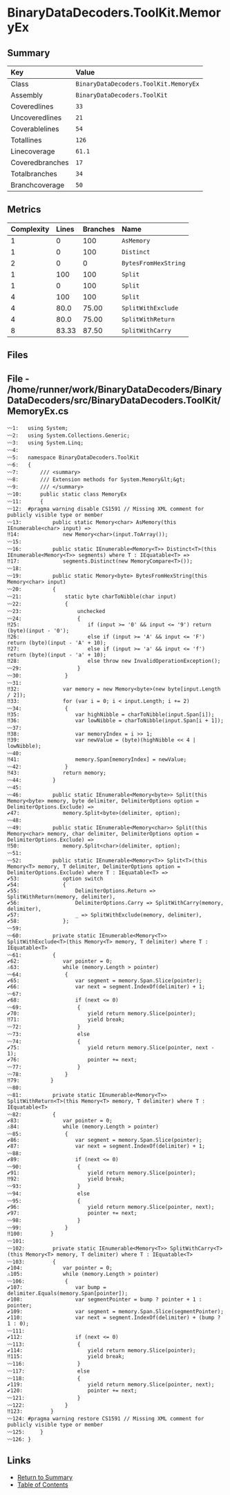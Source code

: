 ﻿# BinaryDataDecoders.ToolKit.MemoryEx

## Summary

| Key             | Value                                 |
| :-------------- | :------------------------------------ |
| Class           | `BinaryDataDecoders.ToolKit.MemoryEx` |
| Assembly        | `BinaryDataDecoders.ToolKit`          |
| Coveredlines    | `33`                                  |
| Uncoveredlines  | `21`                                  |
| Coverablelines  | `54`                                  |
| Totallines      | `126`                                 |
| Linecoverage    | `61.1`                                |
| Coveredbranches | `17`                                  |
| Totalbranches   | `34`                                  |
| Branchcoverage  | `50`                                  |

## Metrics

| Complexity | Lines | Branches | Name                 |
| :--------- | :---- | :------- | :------------------- |
| 1          | 0     | 100      | `AsMemory`           |
| 1          | 0     | 100      | `Distinct`           |
| 2          | 0     | 0        | `BytesFromHexString` |
| 1          | 100   | 100      | `Split`              |
| 1          | 0     | 100      | `Split`              |
| 4          | 100   | 100      | `Split`              |
| 4          | 80.0  | 75.00    | `SplitWithExclude`   |
| 4          | 80.0  | 75.00    | `SplitWithReturn`    |
| 8          | 83.33 | 87.50    | `SplitWithCarry`     |

## Files

## File - /home/runner/work/BinaryDataDecoders/BinaryDataDecoders/src/BinaryDataDecoders.ToolKit/MemoryEx.cs

```CSharp
〰1:   using System;
〰2:   using System.Collections.Generic;
〰3:   using System.Linq;
〰4:   
〰5:   namespace BinaryDataDecoders.ToolKit
〰6:   {
〰7:       /// <summary>
〰8:       /// Extension methods for System.Memory&lt;&gt;
〰9:       /// </summary>
〰10:      public static class MemoryEx
〰11:      {
〰12:  #pragma warning disable CS1591 // Missing XML comment for publicly visible type or member
〰13:          public static Memory<char> AsMemory(this IEnumerable<char> input) =>
‼14:              new Memory<char>(input.ToArray());
〰15:  
〰16:          public static IEnumerable<Memory<T>> Distinct<T>(this IEnumerable<Memory<T>> segments) where T : IEquatable<T> =>
‼17:              segments.Distinct(new MemoryCompare<T>());
〰18:  
〰19:          public static Memory<byte> BytesFromHexString(this Memory<char> input)
〰20:          {
〰21:              static byte charToNibble(char input)
〰22:              {
〰23:                  unchecked
〰24:                  {
‼25:                      if (input >= '0' && input <= '9') return (byte)(input - '0');
‼26:                      else if (input >= 'A' && input <= 'F') return (byte)(input - 'A' + 10);
‼27:                      else if (input >= 'a' && input <= 'f') return (byte)(input - 'a' + 10);
‼28:                      else throw new InvalidOperationException();
〰29:                  }
〰30:              }
〰31:  
‼32:              var memory = new Memory<byte>(new byte[input.Length / 2]);
‼33:              for (var i = 0; i < input.Length; i += 2)
〰34:              {
‼35:                  var highNibble = charToNibble(input.Span[i]);
‼36:                  var lowNibble = charToNibble(input.Span[i + 1]);
〰37:  
‼38:                  var memoryIndex = i >> 1;
‼39:                  var newValue = (byte)(highNibble << 4 | lowNibble);
〰40:  
‼41:                  memory.Span[memoryIndex] = newValue;
〰42:              }
‼43:              return memory;
〰44:          }
〰45:  
〰46:          public static IEnumerable<Memory<byte>> Split(this Memory<byte> memory, byte delimiter, DelimiterOptions option = DelimiterOptions.Exclude) =>
✔47:              memory.Split<byte>(delimiter, option);
〰48:  
〰49:          public static IEnumerable<Memory<char>> Split(this Memory<char> memory, char delimiter, DelimiterOptions option = DelimiterOptions.Exclude) =>
‼50:              memory.Split<char>(delimiter, option);
〰51:  
〰52:          public static IEnumerable<Memory<T>> Split<T>(this Memory<T> memory, T delimiter, DelimiterOptions option = DelimiterOptions.Exclude) where T : IEquatable<T> =>
✔53:              option switch
✔54:              {
✔55:                  DelimiterOptions.Return => SplitWithReturn(memory, delimiter),
✔56:                  DelimiterOptions.Carry => SplitWithCarry(memory, delimiter),
✔57:                  _ => SplitWithExclude(memory, delimiter),
✔58:              };
〰59:  
〰60:          private static IEnumerable<Memory<T>> SplitWithExclude<T>(this Memory<T> memory, T delimiter) where T : IEquatable<T>
〰61:          {
✔62:              var pointer = 0;
⚠63:              while (memory.Length > pointer)
〰64:              {
✔65:                  var segment = memory.Span.Slice(pointer);
✔66:                  var next = segment.IndexOf(delimiter) + 1;
〰67:  
✔68:                  if (next <= 0)
〰69:                  {
✔70:                      yield return memory.Slice(pointer);
‼71:                      yield break;
〰72:                  }
〰73:                  else
〰74:                  {
✔75:                      yield return memory.Slice(pointer, next - 1);
✔76:                      pointer += next;
〰77:                  }
〰78:              }
‼79:          }
〰80:  
〰81:          private static IEnumerable<Memory<T>> SplitWithReturn<T>(this Memory<T> memory, T delimiter) where T : IEquatable<T>
〰82:          {
✔83:              var pointer = 0;
⚠84:              while (memory.Length > pointer)
〰85:              {
✔86:                  var segment = memory.Span.Slice(pointer);
✔87:                  var next = segment.IndexOf(delimiter) + 1;
〰88:  
✔89:                  if (next <= 0)
〰90:                  {
✔91:                      yield return memory.Slice(pointer);
‼92:                      yield break;
〰93:                  }
〰94:                  else
〰95:                  {
✔96:                      yield return memory.Slice(pointer, next);
✔97:                      pointer += next;
〰98:                  }
〰99:              }
‼100:         }
〰101: 
〰102:         private static IEnumerable<Memory<T>> SplitWithCarry<T>(this Memory<T> memory, T delimiter) where T : IEquatable<T>
〰103:         {
✔104:             var pointer = 0;
⚠105:             while (memory.Length > pointer)
〰106:             {
✔107:                 var bump = delimiter.Equals(memory.Span[pointer]);
✔108:                 var segmentPointer = bump ? pointer + 1 : pointer;
✔109:                 var segment = memory.Span.Slice(segmentPointer);
✔110:                 var next = segment.IndexOf(delimiter) + (bump ? 1 : 0);
〰111: 
✔112:                 if (next <= 0)
〰113:                 {
✔114:                     yield return memory.Slice(pointer);
‼115:                     yield break;
〰116:                 }
〰117:                 else
〰118:                 {
✔119:                     yield return memory.Slice(pointer, next);
✔120:                     pointer += next;
〰121:                 }
〰122:             }
‼123:         }
〰124: #pragma warning restore CS1591 // Missing XML comment for publicly visible type or member
〰125:     }
〰126: }
```

## Links

* [Return to Summary](Summary.md)
* [Table of Contents](../TOC.md)

